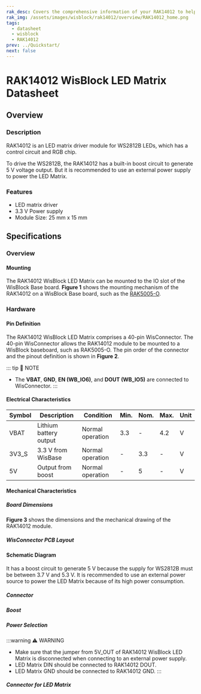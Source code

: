 ```yaml
---
rak_desc: Covers the comprehensive information of your RAK14012 to help you use it. This information includes technical specifications, characteristics, and requirements, and it also discusses the device components.
rak_img: /assets/images/wisblock/rak14012/overview/RAK14012_home.png
tags:
  - datasheet
  - wisblock
  - RAK14012
prev: ../Quickstart/
next: false
---
```


# RAK14012 WisBlock LED Matrix Datasheet

## Overview

### Description

RAK14012 is an LED matrix driver module for WS2812B LEDs, which has a control circuit and RGB chip. 

To drive the WS2812B, the RAK14012 has a built-in boost circuit to generate 5&nbsp;V voltage output. But it is recommended to use an external power supply to power the LED Matrix. 


### Features

- LED matrix driver
- 3.3&nbsp;V Power supply
- Module Size: 25&nbsp;mm x 15&nbsp;mm

## Specifications

### Overview 

#### Mounting

The RAK14012 WisBlock LED Matrix can be mounted to the IO slot of the WisBlock Base board. **Figure 1** shows the mounting mechanism of the RAK14012 on a WisBlock Base board, such as the [RAK5005-O](https://store.rakwireless.com/products/rak5005-o-base-board).

<rk-img
  src="/assets/images/wisblock/rak14012/datasheet/mounting.png"
  width="60%"
  caption="RAK14012 WisBlock LED Matrix mounting"
/>

### Hardware
#### Pin Definition

The RAK14012 WisBlock LED Matrix comprises a 40-pin WisConnector. The 40-pin WisConnector allows the RAK14012 module to be mounted to a WisBlock baseboard, such as RAK5005-O. The pin order of the connector and the pinout definition is shown in **Figure 2**.

::: tip 📝 NOTE
- The **VBAT**, **GND**, **EN (WB_IO6)**, and **DOUT (WB_IO5)** are connected to WisConnector.
:::

 <rk-img
  src="/assets/images/wisblock/rak14012/datasheet/RAK14012_Pinout.svg"
  width="80%"
  caption="RAK14012 WisBlock LED Matrix pinout"
/>
  

#### Electrical Characteristics

| Symbol | Description             | Condition        | Min. | Nom. | Max. | Unit |
| ------ | ----------------------- | ---------------- | ---- | ---- | ---- | ---- |
| VBAT   | Lithium battery output  | Normal operation | 3.3  | -    | 4.2  | V    |
| 3V3_S  | 3.3&nbsp;V from WisBase | Normal operation | -    | 3.3  | -    | V    |
| 5V     | Output from boost       | Normal operation | -    | 5    | -    | V    |

#### Mechanical Characteristics

##### Board Dimensions

**Figure 3** shows the dimensions and the mechanical drawing of the RAK14012 module.

 <rk-img
  src="/assets/images/wisblock/rak14012/datasheet/mechanical-drawing.png"
  width="80%"
  caption="RAK14012 WisBlock LED Matrix dimensions"
/>


##### WisConnector PCB Layout

<rk-img
  src="/assets/images/wisblock/rak14012/datasheet/pcb_footprint.png"
  width="100%"
  caption="WisConnector PCB footprint and recommendations"
/>


#### Schematic Diagram

It has a boost circuit to generate 5&nbsp;V because the supply for WS2812B must be between 3.7&nbsp;V and 5.3&nbsp;V. It is recommended to use an external power source to power the LED Matrix because of its high power consumption.



##### Connector

<rk-img
  src="/assets/images/wisblock/rak14012/datasheet/connector.png"
  width="50%"
  caption="RAK14012 connector connection"
/>


##### Boost

<rk-img
  src="/assets/images/wisblock/rak14012/datasheet/boost.png"
  width="90%"
  caption="RAK14012 boost circuit"
/>

##### Power Selection

<rk-img
  src="/assets/images/wisblock/rak14012/datasheet/power.png"
  width="50%"
  caption="RAK14012 power selection"
/>

:::warning ⚠️ WARNING    
- Make sure that the jumper from 5V_OUT of RAK14012 WisBlock LED Matrix is disconnected when connecting to an external power supply.
- LED Matrix DIN should be connected to RAK14012 DOUT.
- LED Matrix GND should be connected to RAK14012 GND.
:::

##### Connector for LED Matrix

<rk-img
  src="/assets/images/wisblock/rak14012/datasheet/connector_for_led.png"
  width="50%"
  caption="RAK14012 connector for LED matrix"
/>




